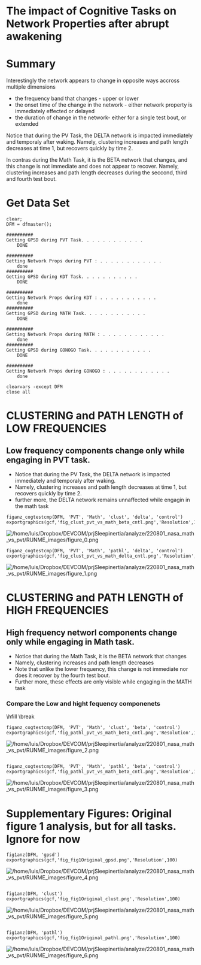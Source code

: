 # The impact of Cognitive Tasks on Network Properties after abrupt awakening
# Summary


Interestingly the network appears to change in opposite ways accross multiple dimensions



   -  the frequency band that changes - upper or lower 
   -  the onset time of the change in the network - either network property is immediately effected or delayed 
   -  the duration of change in the network- either for a single test bout, or extended 



Notice that during the PV Task, the DELTA network is impacted immediately and temporaly after waking. Namely, clustering increases and path length decreases at time 1, but recovers quickly by time 2.




In contras during the Math Task, it is the BETA network that changes, and this change is not immediate and does not appear to recover. Namely, clustering increases and path length decreases during the seccond, third and fourth test bout.


# Get Data Set

```matlab:Code
clear;
DFM = dfmaster();  
```


```text:Output
##########
Getting GPSD during PVT Task. . . . . . . . . . . . 
	DONE

##########
Getting Network Props during PVT : . . . . . . . . . . . . 
	done
##########
Getting GPSD during KDT Task. . . . . . . . . . . 
	DONE

##########
Getting Network Props during KDT : . . . . . . . . . . . 
	done
##########
Getting GPSD during MATH Task. . . . . . . . . . . . 
	DONE

##########
Getting Network Props during MATH : . . . . . . . . . . . . 
	done
##########
Getting GPSD during GONOGO Task. . . . . . . . . . . . 
	DONE

##########
Getting Network Props during GONOGO : . . . . . . . . . . . . 
	done
```


```matlab:Code
clearvars -except DFM   
close all
```

# CLUSTERING and PATH LENGTH of LOW FREQUENCIES
## Low frequency components change only while engaging in PVT task. 

   -  Notice that during the PV Task, the DELTA network is impacted immediately and temporaly after waking.  
   -  Namely, clustering increases and path length decreases at time 1, but recovers quickly by time 2. 
   -  further more, the DELTA network remains unnaffected while engagin in the math task 


```matlab:Code
figanz_cogtestcmp(DFM, 'PVT', 'Math', 'clust', 'delta', 'control')
exportgraphics(gcf,'fig_clust_pvt_vs_math_beta_cntl.png','Resolution',100)
```


![/home/luis/Dropbox/DEVCOM/prjSleepinertia/analyze/220801_nasa_math_vs_pvt/RUNME_images/figure_0.png
](RUNME_images//home/luis/Dropbox/DEVCOM/prjSleepinertia/analyze/220801_nasa_math_vs_pvt/RUNME_images/figure_0.png
)


```matlab:Code
figanz_cogtestcmp(DFM, 'PVT', 'Math', 'pathl', 'delta', 'control')
exportgraphics(gcf,'fig_clust_pvt_vs_math_delta_cntl.png','Resolution',100)
```


![/home/luis/Dropbox/DEVCOM/prjSleepinertia/analyze/220801_nasa_math_vs_pvt/RUNME_images/figure_1.png
](RUNME_images//home/luis/Dropbox/DEVCOM/prjSleepinertia/analyze/220801_nasa_math_vs_pvt/RUNME_images/figure_1.png
)

# CLUSTERING and PATH LENGTH of HIGH FREQUENCIES
## High frequency networl components change only while engaging in Math task. 

   -  Notice that during the Math Task, it is the BETA network that changes 
   -  Namely, clustering increases and path length decreases  
   -  Note that unlike the lower frequency, this change is not immediate nor does it recover by the fourth test bout.  
   -  Further more, these effects are only visible while engaging in the MATH task 

### Compare the Low and hight fequency componenets

\hfill \break


```matlab:Code
figanz_cogtestcmp(DFM, 'PVT', 'Math', 'clust', 'beta', 'control')
exportgraphics(gcf,'fig_pathl_pvt_vs_math_beta_cntl.png','Resolution',100)
```


![/home/luis/Dropbox/DEVCOM/prjSleepinertia/analyze/220801_nasa_math_vs_pvt/RUNME_images/figure_2.png
](RUNME_images//home/luis/Dropbox/DEVCOM/prjSleepinertia/analyze/220801_nasa_math_vs_pvt/RUNME_images/figure_2.png
)


```matlab:Code

figanz_cogtestcmp(DFM, 'PVT', 'Math', 'pathl', 'beta', 'control')
exportgraphics(gcf,'fig_pathl_pvt_vs_math_beta_cntl.png','Resolution',100)
```


![/home/luis/Dropbox/DEVCOM/prjSleepinertia/analyze/220801_nasa_math_vs_pvt/RUNME_images/figure_3.png
](RUNME_images//home/luis/Dropbox/DEVCOM/prjSleepinertia/analyze/220801_nasa_math_vs_pvt/RUNME_images/figure_3.png
)

# Supplementary Figures: Original figure 1 analysis, but for all tasks. Ignore for now

```matlab:Code
fig1anz(DFM, 'gpsd')
exportgraphics(gcf,'fig_fig1Original_gpsd.png','Resolution',100)
```


![/home/luis/Dropbox/DEVCOM/prjSleepinertia/analyze/220801_nasa_math_vs_pvt/RUNME_images/figure_4.png
](RUNME_images//home/luis/Dropbox/DEVCOM/prjSleepinertia/analyze/220801_nasa_math_vs_pvt/RUNME_images/figure_4.png
)


```matlab:Code

fig1anz(DFM, 'clust')
exportgraphics(gcf,'fig_fig1Original_clust.png','Resolution',100)
```


![/home/luis/Dropbox/DEVCOM/prjSleepinertia/analyze/220801_nasa_math_vs_pvt/RUNME_images/figure_5.png
](RUNME_images//home/luis/Dropbox/DEVCOM/prjSleepinertia/analyze/220801_nasa_math_vs_pvt/RUNME_images/figure_5.png
)


```matlab:Code

fig1anz(DFM, 'pathl')
exportgraphics(gcf,'fig_fig1Original_pathl.png','Resolution',100)
```


![/home/luis/Dropbox/DEVCOM/prjSleepinertia/analyze/220801_nasa_math_vs_pvt/RUNME_images/figure_6.png
](RUNME_images//home/luis/Dropbox/DEVCOM/prjSleepinertia/analyze/220801_nasa_math_vs_pvt/RUNME_images/figure_6.png
)

